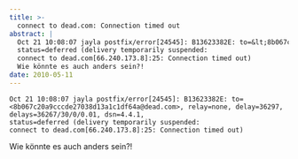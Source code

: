 ```yaml
---
title: >-
  connect to dead.com: Connection timed out
abstract: |
  Oct 21 10:08:07 jayla postfix/error[24545]: B13623382E: to=&lt;8b067c20a9cccde27038d13a1c1df64a@dead.com&gt;, relay=none, delay=36297, delays=36267/30/0/0.01, dsn=4.4.1,
  status=deferred (delivery temporarily suspended:
  connect to dead.com[66.240.173.8]:25: Connection timed out)
  Wie könnte es auch anders sein?!
date: 2010-05-11
---
```


    Oct 21 10:08:07 jayla postfix/error[24545]: B13623382E: to=<8b067c20a9cccde27038d13a1c1df64a@dead.com>, relay=none, delay=36297, delays=36267/30/0/0.01, dsn=4.4.1,
    status=deferred (delivery temporarily suspended:
    connect to dead.com[66.240.173.8]:25: Connection timed out)

Wie könnte es auch anders sein?!
